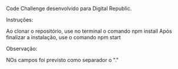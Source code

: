 Code Challenge desenvolvido para Digital Republic.

Instruções:

Ao clonar o repositório, use no terminal o comando npm install
Após finalizar a instalação, use o comando npm start

Observação:

NOs campos foi previsto como separador o "."